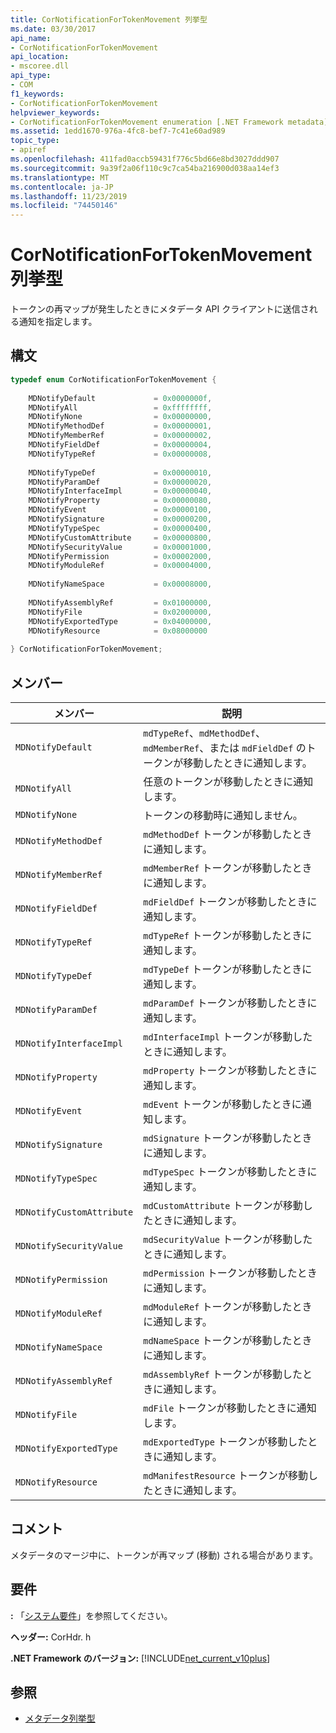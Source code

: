 ```yaml
---
title: CorNotificationForTokenMovement 列挙型
ms.date: 03/30/2017
api_name:
- CorNotificationForTokenMovement
api_location:
- mscoree.dll
api_type:
- COM
f1_keywords:
- CorNotificationForTokenMovement
helpviewer_keywords:
- CorNotificationForTokenMovement enumeration [.NET Framework metadata]
ms.assetid: 1edd1670-976a-4fc8-bef7-7c41e60ad989
topic_type:
- apiref
ms.openlocfilehash: 411fad0accb59431f776c5bd66e8bd3027ddd907
ms.sourcegitcommit: 9a39f2a06f110c9c7ca54ba216900d038aa14ef3
ms.translationtype: MT
ms.contentlocale: ja-JP
ms.lasthandoff: 11/23/2019
ms.locfileid: "74450146"
---
```

# <a name="cornotificationfortokenmovement-enumeration"></a>CorNotificationForTokenMovement 列挙型
トークンの再マップが発生したときにメタデータ API クライアントに送信される通知を指定します。  
  
## <a name="syntax"></a>構文  
  
```cpp  
typedef enum CorNotificationForTokenMovement {  
  
    MDNotifyDefault             = 0x0000000f,  
    MDNotifyAll                 = 0xffffffff,  
    MDNotifyNone                = 0x00000000,  
    MDNotifyMethodDef           = 0x00000001,  
    MDNotifyMemberRef           = 0x00000002,  
    MDNotifyFieldDef            = 0x00000004,  
    MDNotifyTypeRef             = 0x00000008,  
  
    MDNotifyTypeDef             = 0x00000010,  
    MDNotifyParamDef            = 0x00000020,  
    MDNotifyInterfaceImpl       = 0x00000040,  
    MDNotifyProperty            = 0x00000080,  
    MDNotifyEvent               = 0x00000100,  
    MDNotifySignature           = 0x00000200,  
    MDNotifyTypeSpec            = 0x00000400,  
    MDNotifyCustomAttribute     = 0x00000800,  
    MDNotifySecurityValue       = 0x00001000,  
    MDNotifyPermission          = 0x00002000,  
    MDNotifyModuleRef           = 0x00004000,  
  
    MDNotifyNameSpace           = 0x00008000,  
  
    MDNotifyAssemblyRef         = 0x01000000,  
    MDNotifyFile                = 0x02000000,  
    MDNotifyExportedType        = 0x04000000,  
    MDNotifyResource            = 0x08000000  
  
} CorNotificationForTokenMovement;  
```  
  
## <a name="members"></a>メンバー  
  
|メンバー|説明|  
|------------|-----------------|  
|`MDNotifyDefault`|`mdTypeRef`、`mdMethodDef`、`mdMemberRef`、または `mdFieldDef` のトークンが移動したときに通知します。|  
|`MDNotifyAll`|任意のトークンが移動したときに通知します。|  
|`MDNotifyNone`|トークンの移動時に通知しません。|  
|`MDNotifyMethodDef`|`mdMethodDef` トークンが移動したときに通知します。|  
|`MDNotifyMemberRef`|`mdMemberRef` トークンが移動したときに通知します。|  
|`MDNotifyFieldDef`|`mdFieldDef` トークンが移動したときに通知します。|  
|`MDNotifyTypeRef`|`mdTypeRef` トークンが移動したときに通知します。|  
|`MDNotifyTypeDef`|`mdTypeDef` トークンが移動したときに通知します。|  
|`MDNotifyParamDef`|`mdParamDef` トークンが移動したときに通知します。|  
|`MDNotifyInterfaceImpl`|`mdInterfaceImpl` トークンが移動したときに通知します。|  
|`MDNotifyProperty`|`mdProperty` トークンが移動したときに通知します。|  
|`MDNotifyEvent`|`mdEvent` トークンが移動したときに通知します。|  
|`MDNotifySignature`|`mdSignature` トークンが移動したときに通知します。|  
|`MDNotifyTypeSpec`|`mdTypeSpec` トークンが移動したときに通知します。|  
|`MDNotifyCustomAttribute`|`mdCustomAttribute` トークンが移動したときに通知します。|  
|`MDNotifySecurityValue`|`mdSecurityValue` トークンが移動したときに通知します。|  
|`MDNotifyPermission`|`mdPermission` トークンが移動したときに通知します。|  
|`MDNotifyModuleRef`|`mdModuleRef` トークンが移動したときに通知します。|  
|`MDNotifyNameSpace`|`mdNameSpace` トークンが移動したときに通知します。|  
|`MDNotifyAssemblyRef`|`mdAssemblyRef` トークンが移動したときに通知します。|  
|`MDNotifyFile`|`mdFile` トークンが移動したときに通知します。|  
|`MDNotifyExportedType`|`mdExportedType` トークンが移動したときに通知します。|  
|`MDNotifyResource`|`mdManifestResource` トークンが移動したときに通知します。|  
  
## <a name="remarks"></a>コメント  
 メタデータのマージ中に、トークンが再マップ (移動) される場合があります。  
  
## <a name="requirements"></a>要件  
 **:** 「[システム要件](../../../../docs/framework/get-started/system-requirements.md)」を参照してください。  
  
 **ヘッダー:** CorHdr. h  
  
 **.NET Framework のバージョン:** [!INCLUDE[net_current_v10plus](../../../../includes/net-current-v10plus-md.md)]  
  
## <a name="see-also"></a>参照

- [メタデータ列挙型](../../../../docs/framework/unmanaged-api/metadata/metadata-enumerations.md)
